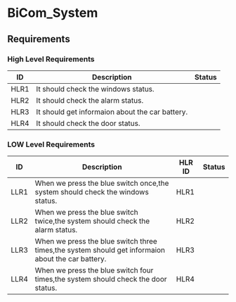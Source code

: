
# BiCom_System

## Requirements

### High Level Requirements

|ID|Description |Status|
|---|------------|-----|
|HLR1|It should check the windows status.| |
|HLR2|It should check the alarm status.| |
|HLR3|It should get informaion about the car battery.| |
|HLR4|It should check the door status.| |


### LOW Level Requirements


|ID|Description|HLR ID|Status|
|--|-----------|------|-------|
|LLR1|When we press the blue switch once,the system should check the windows status.|HLR1| |
|LLR2|When we press the blue switch twice,the system should check the alarm status.|HLR2| |
|LLR3|When we press the blue switch three times,the system should get informaion about the car battery.|HLR3| |
|LLR4|When we press the blue switch four times,the system should check the door status.|HLR4| |


